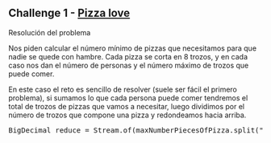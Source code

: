 ## **Challenge 1** - [Pizza love](./Enunciado.md)


Resolución del problema

Nos piden calcular el número mínimo de pizzas que necesitamos para que nadie se quede con hambre. Cada pizza se corta en 8 trozos, y en cada caso nos dan el número de personas y el número máximo de trozos que puede comer.

En este caso el reto es sencillo de resolver (suele ser fácil el primero problema), si sumamos lo que cada persona puede comer tendremos el total de trozos de pizzas que vamos a necesitar, luego dividimos por el número de trozos que compone una pizza y redondeamos hacia arriba.

<pre>
BigDecimal reduce = Stream.of(maxNumberPiecesOfPizza.split(" ")).map(BigDecimal::new).reduce(BigDecimal.ZERO, (a, b) -> a.add(b)).divide(PIZZA_SLICES, BigDecimal.ROUND_CEILING);
</pre>

